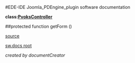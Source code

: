 #EDE-IDE Joomla_PDEngine_plugin
software documentation

**class:[PvoksController](../PvoksController.md)**



##protected function getForm () 


[source](../../../admin/controllers/controller.php)

[sw.docs root](../)

*created by documentCreator*

